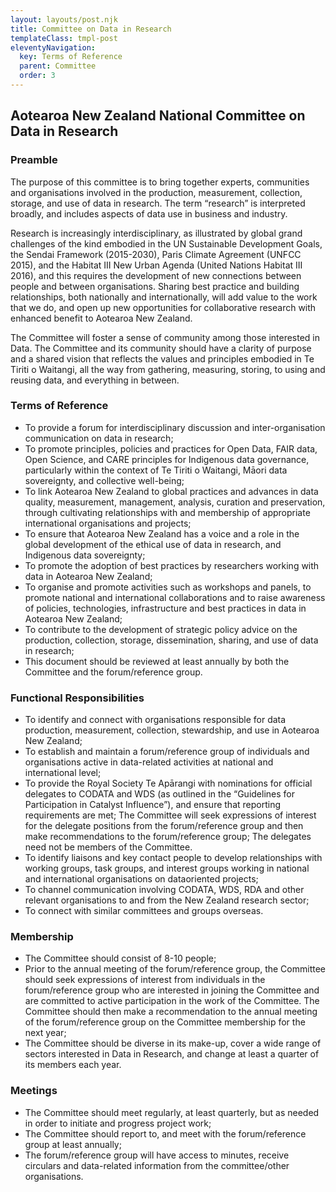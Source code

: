 ```yaml
---
layout: layouts/post.njk
title: Committee on Data in Research
templateClass: tmpl-post
eleventyNavigation:
  key: Terms of Reference
  parent: Committee
  order: 3
---
```


## Aotearoa New Zealand National Committee on Data in Research

### Preamble

The purpose of this committee is to bring together experts, communities and organisations involved in the production, measurement, collection, storage, and use of data in research. The term “research” is interpreted broadly, and includes aspects of data use in business and industry.

Research is increasingly interdisciplinary, as illustrated by global grand challenges of the kind embodied in the UN Sustainable Development Goals, the Sendai Framework (2015-2030), Paris Climate Agreement (UNFCC 2015), and the Habitat III New Urban Agenda (United Nations Habitat III 2016), and this requires the development of new connections between people and between organisations. Sharing best practice and building relationships, both nationally and internationally, will add value to the work that we do, and open up new opportunities for collaborative research with enhanced benefit to Aotearoa New Zealand.

The Committee will foster a sense of community among those interested in Data. The Committee and its community should have a clarity of purpose and a shared vision that reflects the values and principles embodied in Te Tiriti o Waitangi, all the way from gathering, measuring, storing, to using and reusing data, and everything in between.

### Terms of Reference

* To provide a forum for interdisciplinary discussion and inter-organisation communication on data in research;
* To promote principles, policies and practices for Open Data, FAIR data, Open Science, and CARE principles for Indigenous data governance, particularly within the context of Te Tiriti o Waitangi, Māori data sovereignty, and collective well-being;
* To link Aotearoa New Zealand to global practices and advances in data quality, measurement, management, analysis, curation and preservation, through cultivating relationships with and membership of appropriate international organisations and projects;
* To ensure that Aotearoa New Zealand has a voice and a role in the global development of the ethical use of data in research, and Indigenous data sovereignty;
* To promote the adoption of best practices by researchers working with data in Aotearoa New Zealand;
* To organise and promote activities such as workshops and panels, to promote national and international collaborations and to raise awareness of policies, technologies, infrastructure and best practices in data in Aotearoa New Zealand;
* To contribute to the development of strategic policy advice on the production, collection, storage, dissemination, sharing, and use of data in research;
* This document should be reviewed at least annually by both the Committee and the forum/reference group. 

### Functional Responsibilities

* To identify and connect with organisations responsible for data production, measurement, collection, stewardship, and use in Aotearoa New Zealand;
* To establish and maintain a forum/reference group of individuals and organisations active in data-related activities at national and international level;
* To provide the Royal Society Te Apārangi with nominations for official delegates to CODATA and WDS (as outlined in the “Guidelines for Participation in Catalyst Influence”), and ensure that reporting requirements are met; The Committee will seek expressions of interest for the delegate positions from the forum/reference group and then make recommendations to the forum/reference group; The delegates need not be members of the Committee.
* To identify liaisons and key contact people to develop relationships with working groups, task groups, and interest groups working in national and international organisations on dataoriented projects;
* To channel communication involving CODATA, WDS, RDA and other relevant organisations to and from the New Zealand research sector;
* To connect with similar committees and groups overseas. 

### Membership

* The Committee should consist of 8-10 people;
* Prior to the annual meeting of the forum/reference group, the Committee should seek expressions of interest from individuals in the forum/reference group who are interested in joining the Committee and are committed to active participation in the work of the Committee. The Committee should then make a recommendation to the annual meeting of the forum/reference group on the Committee membership for the next year;
* The Committee should be diverse in its make-up, cover a wide range of sectors interested in Data in Research, and change at least a quarter of its members each year. 

### Meetings

* The Committee should meet regularly, at least quarterly, but as needed in order to initiate and progress project work;
* The Committee should report to, and meet with the forum/reference group at least annually;
* The forum/reference group will have access to minutes, receive circulars and data-related information from the committee/other organisations.